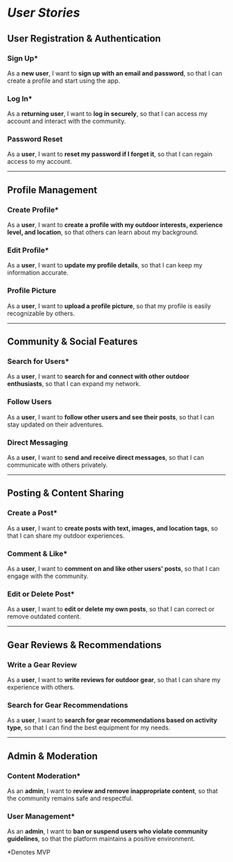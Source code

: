 # *User Stories*

## User Registration & Authentication

### Sign Up*

As a **new user**, I want to **sign up with an email and password**, so that I can create a profile and start using the app.  

### Log In*

As a **returning user**, I want to **log in securely**, so that I can access my account and interact with the community.  

### Password Reset

As a **user**, I want to **reset my password if I forget it**, so that I can regain access to my account.  

---  

## Profile Management

### Create Profile*

As a **user**, I want to **create a profile with my outdoor interests, experience level, and location**, so that others can learn about my background.  

### Edit Profile*

As a **user**, I want to **update my profile details**, so that I can keep my information accurate.  

### Profile Picture 

As a **user**, I want to **upload a profile picture**, so that my profile is easily recognizable by others.  

---  

## Community & Social Features 

### Search for Users*

As a **user**, I want to **search for and connect with other outdoor enthusiasts**, so that I can expand my network.  

### Follow Users

As a **user**, I want to **follow other users and see their posts**, so that I can stay updated on their adventures.  

### Direct Messaging 

As a **user**, I want to **send and receive direct messages**, so that I can communicate with others privately.  

---  

## Posting & Content Sharing

### Create a Post* 

As a **user**, I want to **create posts with text, images, and location tags**, so that I can share my outdoor experiences.  

### Comment & Like*

As a **user**, I want to **comment on and like other users' posts**, so that I can engage with the community.  

### Edit or Delete Post* 

As a **user**, I want to **edit or delete my own posts**, so that I can correct or remove outdated content.  

---  

## Gear Reviews & Recommendations

### Write a Gear Review

As a **user**, I want to **write reviews for outdoor gear**, so that I can share my experience with others.  

### Search for Gear Recommendations  

As a **user**, I want to **search for gear recommendations based on activity type**, so that I can find the best equipment for my needs.  

---  

## Admin & Moderation

### Content Moderation* 

As an **admin**, I want to **review and remove inappropriate content**, so that the community remains safe and respectful.  

### User Management*  

As an **admin**, I want to **ban or suspend users who violate community guidelines**, so that the platform maintains a positive environment.  

*Denotes MVP
